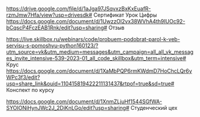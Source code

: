 
https://drive.google.com/file/d/1aJga97JSqvxzBxKxEuafR-rzmJmw7Hfa/view?usp=drivesdk# Сертификат Урок Цифры
https://docs.google.com/document/d/1UwzzOl2vx38WVhA4th9IUOc92-bCqscP4FczEAB1Rnk/edit?usp=sharing# Отзыв

https://live.skillbox.ru/webinars/code/probuem-podobrat-parol-k-veb-servisu-s-pomoshyu-python160123/?utm_source=vk&utm_medium=messages&utm_campaign=all_all_vk_messages_invite_intensive-539-2023-01_all_code_skillbox&utm_term=intensive# Крус
https://docs.google.com/document/d/1XaMbPQP6rmKWdmD7HoChcLQr6yWPc3f3/edit?usp=share_link&ouid=110415819422211131437&rtpof=true&sd=true# Конспект по курсу

https://docs.google.com/document/d/1XnmZLjuHf1544SGfWA-SYOIONiHynJWc2J_2DiKnLGo/edit?usp=sharing# Студенческий цех
